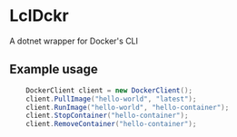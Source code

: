 # LclDckr
A dotnet wrapper for Docker's CLI

## Example usage

```c#
	DockerClient client = new DockerClient();
	client.PullImage("hello-world", "latest");
	client.RunImage("hello-world", "hello-container");
	client.StopContainer("hello-container");
	client.RemoveContainer("hello-container");
```